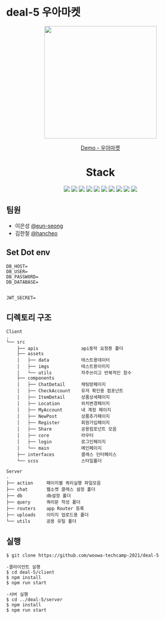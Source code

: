 # deal-5 우아마켓
<p align="center">
<img src="https://user-images.githubusercontent.com/38929712/126736265-c21f1baa-3686-4ac5-b533-71e683b80779.jpeg" height="300" />

<center>

[Demo - 우아마켓](http://ec2-13-125-215-98.ap-northeast-2.compute.amazonaws.com/) 

</center>


<center>

# Stack

<img src="https://img.shields.io/badge/-Typescript-4075bb?&logo=TypeScript&logoColor=white"> <img src="https://img.shields.io/badge/-Babel-F9DC3E?&logo=Babel&logoColor=white"> <img src="https://img.shields.io/badge/-Webpack-8DD6F9?&logo=Webpack&logoColor=black"> <img src="https://img.shields.io/badge/-MySQL-4479A1?&logo=MySQL&logoColor=white"> <img src="https://img.shields.io/badge/-Amazon AWS-232F3E?&logo=Amazon AWS&logoColor=white"> <img src="https://img.shields.io/badge/-Express-000000?&logo=Express&logoColor=white"> <img src="https://img.shields.io/badge/-Prettier-F7B93E?&logo=Prettier&logoColor=white"> <img src="https://img.shields.io/badge/-ESLint-4B32C3?&logo=ESLint&logoColor=white"> <img src="https://img.shields.io/badge/-Sass-CC6699?&logo=Sass&logoColor=white"> <img src="https://img.shields.io/badge/-JWT-000000?&logo=JSONWebTokens&logoColor=white">

</center>
</p>



## 팀원

- 이은성 [@eun-seong](https://github.com/eun-seong)
- 김한철 [@hancheo](https://github.com/HanCheo)   

## Set Dot env
```
DB_HOST=
DB_USER=
DB_PASSWORD=
DB_DATABASE=


JWT_SECRET=
```




## 디렉토리 구조

```
Client
.
└── src
    ├── apis                api동작 요청용 폴더
    ├── assets
    │   ├── data            테스트용데이터
    │   ├── imgs            테스트용이미지
    │   └── utils           자주쓰이고 반복적인 함수
    ├── components          
    │   ├── ChatDetail      채팅방페이지
    │   ├── CheckAccount    유저 확인용 컴포넌트
    │   ├── ItemDetail      상품상세페이지
    │   ├── Location        위치변경페이지
    │   ├── MyAccount       내 계정 페이지
    │   ├── NewPost         상품추가페이지
    │   ├── Register        회원가입페이지
    │   ├── Share           공용컴포넌트 모음
    │   ├── core            라우터
    │   ├── login           로그인페이지
    │   └── main            메인페이지
    ├── interfaces          클래스 인터페이스
    └── scss                스타일폴더
```

```
Server
.
├── action     페이지별 쿼리실행 파일모음
├── chat       웹소켓 클래스 설정 폴더
├── db         db설정 폴더
├── query      쿼리문 작성 폴더
├── routers    app Router 등록
├── uploads    이미지 업로드용 폴더
└── utils      공용 유틸 폴더

```


## 실행

```
$ git clone https://github.com/woowa-techcamp-2021/deal-5

-클라이언트 실행
$ cd deal-5/client
$ npm install
$ npm run start 

-서버 실행
$ cd ../deal-5/server
$ npm install
$ npm run start
```